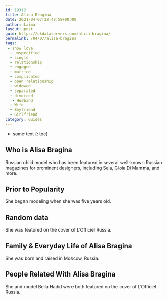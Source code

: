 ```yaml
---
id: 19312
title: Alisa Bragina
date: 2021-04-07T22:48:59+00:00
author: Laima
layout: post
guid: https://ukdataservers.com/alisa-bragina/
permalink: /04/07/alisa-bragina
tags:
 - show love
  - unspecified
  - single
  - relationship
  - engaged
  - married
  - complicated
  - open relationship
  - widowed
  - separated
  - divorced
   - Husband
  - Wife
  - Boyfriend
  - Girlfriend
category: Guides
---
```


* some text
{: toc}


## Who is Alisa Bragina
                  
                  
                  
Russian child model who has been featured in several well-known Russian magazines for prominent designers, including Sela, Gioia Di Mamma, and more.
                  
              
            
              
            
                
                
                
## Prior to Popularity
                  
                  
                  
She began modeling when she was five years old.
                  
              
            
              
            
                
                
                
## Random data
                  
                  
                  
She was featured on the cover of L&#8217;Officiel Russia.
                  
              
            
              
            
                
                
                
## Family & Everyday Life of Alisa Bragina
                  
                  
                  
She was born and raised in Moscow, Russia.
                  
              
            
              
            
                
                
                
## People Related With Alisa Bragina
                  
                  
                  
She and model Bella Hadid were both featured on the cover of L&#8217;Officiel Russia.
                  
              
            
              
            
                
              
            
              
              
            
            
              
            
          
          
          